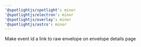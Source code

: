 ```yaml
---
'@spotlightjs/spotlight': minor
'@spotlightjs/electron': minor
'@spotlightjs/overlay': minor
'@spotlightjs/astro': minor
---
```


Make event id a link to raw envelope on envelope details page
